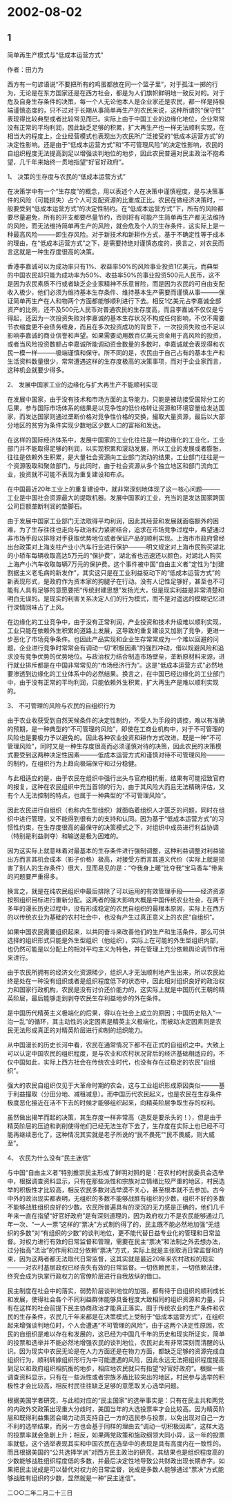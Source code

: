 # 2002-08-02

## 1

简单再生产模式与“低成本运营方式”


作者：田力为


西方有一句谚语说“不要把所有的鸡蛋都放在同一个篮子里”，对于孤注一掷的行为，无论是在东方国家还是在西方社会，都是为人们旗帜鲜明地一致反对的。对于危及自身生存条件的决策，每一个人无论他本人是企业家还是农民，都一样是持极端谨慎态度的，只不过对于长期从事简单再生产的农民来说，这种所谓的“保守性” 表现得比较典型或者比较常见而已。实际上由于中国工业的边缘化地位，企业常常没有正常的平均利润，因此缺乏足够的积累，扩大再生产也一样无法顺利实现，在相当大的程度上，企业经营模式也表现出为农民所广泛接受的“低成本运营方式”的决定性影响。还是由于“低成本运营方式”和“不可管理风险”的决定性影响，农民的自组织程度无法提高到足以增强谈判地位的地步，因此农民普遍对民主政治不抱希望，几千年来始终一贯地指望“好官好政府”。


1、  决策的生存度与农民的“低成本运营方式”


在决策学中有一个“生存度”的概念，用以表述个人在决策中谨慎程度，是与决策事件的风险（可能损失）占个人可支配资源的比重成正比。农民在做经济决策时，一般要受到“低成本运营方式”的决定性制约。在“低成本运营方式”下，所有的风险都要尽量避免，所有的开支都要尽量节约，否则将有可能产生简单再生产都无法维持的风险，而无法维持简单再生产的风险，就会危及个人的生存条件，这实际上是一种最高风险———即生存风险。对于新技术和新耕作方式，基于不确定性等于成本的理由，在“低成本运营方式”之下，是需要持绝对谨慎态度的，换言之，对农民而言这就是一种生存度很高的决策。


香港李嘉诚可以为成功率只有1%、收益率50%的风险事业投资1亿美元，而典型的中国农民却只能为成功率为50%、收益率50%的事业投资500元人民币，这不是因为农民素质不行或者缺乏企业家精神不乐意冒险，而是因为农民的可自由支配收入极少，他们必须为维持基本生存条件、维持基本生产需要而谨慎从事———保证简单再生产在人和物两个方面都能够顺利进行下去。相反1亿美元占李嘉诚全部资产的比例，还不及500元人民币对普通农民的生存度高，而且李嘉诚不仅仅是亏得起，还因为一次投资失败对李嘉诚的基本生存状况不构成任何影响，不仅不需要节衣缩食更不会债务缠身，而且在多次投资成功的背景下，一次投资失败也不足以影响李嘉诚的商业信誉和声望。如果需要动用数百亿美元资金用于高风险的投资，或者当风险投资数额占李嘉诚所能调动资金数量的多数时，李嘉诚就会表现得和农民一模一样———极端谨慎和保守。所不同的是，农民由于自己占有的基本生产和生活资料数量很少，常常遭遇这样的生存度极高的决策事项，而对于企业家而言，这种机会就要少得多。


2、  发展中国家工业的边缘化与扩大再生产不能顺利实现


在发展中国家，由于没有技术和市场方面的主导能力，只能是被动接受国际分工的后果，参与国际市场体系的结果是以竞争性的低价格转让资源和环境容量给发达国家，而发达国家则通过垄断价格对竞争性价格的交换，撮取大量资源，最后以大部分地区的贫穷为条件实现少数地区少数人口的富裕和发达。


在这样的国际经济体系中，发展中国家的工业化往往是一种边缘化的工业化，工业部门并不能取得足够的利润，以实现积累和滚动发展，所以工业的发展或者膨胀，往往是依赖外生积累，是大量社会资源向工业部门流动的结果，工业部门往往是一个资源吸取和聚敛部门，与此同时，由于社会资源从多个独立地区和部门流向工业，投资就不可能不表现为重复建设和布点。


在中国最近20年工业上的重复建设中，就非常深刻地体现了这一核心问题———工业是中国社会资源最大的提取机器。发展中国家的工业，充当的是发达国家跨国公司巨额垄断利润的垫脚石。


由于发展中国家工业部门无法取得平均利润，因此其经营和发展就面临额外的困难，为了生存往往也走向与政治权力紧密结合，追求在市场竞争过程中，希望通过非市场手段以排除对手获取优势地位或者保证产品的顺利实现。上海市市政府曾经出台政策对上海支柱产业小汽车行业进行保护———明文规定对上海市民购买湖北的小轿车每辆收取高达5万元的“保护费”，湖北省也迅速还以颜色，对湖北人购买上海产小汽车收取每辆7万元的保护费。这个事件被中国“自由主义者”定性为“封建割据主义老毛病的新发作”，其实这只是在工业利益驱动下的“低成本运营方式”的新表现形式，是政府作为资本家的狗腿子在行动。没有人记性足够好，甚至也不可能有人具有足够的意愿要把“传统封建思想”发扬光大，但是现实利益是非常清楚和明白无误的。是现实的利害关系决定人们的行为模式，而不是对遥远的模糊记忆进行深情回味占了上风。


在边缘化的工业竞争中，由于没有正常利润，产业投资和技术升级难以顺利实现，工业只能在依赖外生积累的道路上发展，这导致的重复建设又加剧了竞争，更进一步恶化了市场竞争条件。也因此产品实现和企业生存常常成为一个难以回避的问题，企业进行竞争时常常会有调动一切“积极因素”的强烈冲动，借以规避风险和追求没有竞争优势的优势地位。与政治权力结合制造市场壁垒，垄断原材料来源，进行就业排斥都是在中国非常常见的“市场经济行为”。这是“低成本运营方式”必然地要渗透到边缘化的工业体系中的必然结果。换言之，在中国已经边缘化的工业部门中，由于没有正常的平均利润，只能依赖外生积累，扩大再生产是难以顺利实现的。


3、  不可管理的风险与农民的自组织行为


由于农业收获受到自然天候条件的决定性制约，不受人为手段的调控，难以有准确的预期，是一种典型的“不可管理的风险”，即使在工商业机构中，对于不可管理的风险也是要极力予以避免的。因此各种农业投资和耕作方式改进，既是一种“不可管理风险”，同时又是一种生存度很高而必须谨慎对待的决策，因此农民的决策模式要受到这两种决定性因素———低成本运营方式和谨慎对待不可管理风险———的制约，在组织行为上趋向极端保守和过分稳健。


与此相适应的是，由于农民在组织中强行出头与官府相抗衡，结果有可能招致官府的报复，这种在农民组织中充当首领的行为，由于其风险大而且无法精确评估，又有个人无法控制的特点，也属于一种典型的“不可管理风险”。

因此农民进行自组织（也称内生型组织）就面临着组织人才匮乏的问题，同时在组织中进行管理，又不能得到很有力的支持和认同。因为基于“低成本运营方式”的习惯性约束，在生存度很高的最保守的决策模式之下，对组织中成员进行利益协调（特别是利益剥夺）和输送是极为困难的。

因为这实际上就意味着对最基本的生存条件进行强制调整，这种利益调整对利益输出方而言其机会成本（影子价格）极高，对接受方而言其道义代价（实际上就是损害了别人的生存条件）很大，显而易见的是：“夺我身上暖”比夺我“宝马香车”带来的问题要严重得多。

换言之，就是在纯农民组织中最后排除了可以运用的有效管理手段———经济资源按照组织目标进行重新分配。这两者的强大影响大概是中国传统农业社会，在两千多年的漫长历史过程中，没有形成稳定的农民自组织的最根本原因，实际上在西方的以传统农业为基础的农村社会中，也没有产生过真正意义上的农民“自组织”。

如果中国农民需要组织起来，以共同奋斗来改善他们的生产和生活条件，那么可供选择的组织形式只能是外生型组织（他组织），实际上在可能的外生型组织内部，也仍然可能是以分配上的相对平均主义为特色，并在管理上充分依赖舆论调节作用来进行。


由于农民所拥有的经济文化资源稀少，组织人才无法顺利地产生出来，所以农民始终是处在一种没有组织或者是组织程度低下的状态中，因此相对组织良好的政治权力和国家行政机构，农民是没有讨价还价能力的，这实际上就是中国历代王朝的精英阶层，最后能够走到剥夺农民生存利益地步的外在条件。

是中国历代精英主义极端化的后果，得以在社会上成立的原因；中国历史陷入“一治一乱”的循环，其主动性的决定因素是精英主义极端化，而被动决定因素则是农民无法形成真正的对精英阶层进行抑制的组织能力。

从中国漫长的历史长河中看，农民在通常情况下都不在正式的自组织之中。大致上可以认定中国农民的组织程度，是与农业和农村状况背后的经济基础相适应的，不仅中国如此，实际上西方社会在传统农业时代，也没有存在过稳定的农民“自组织”。

强大的农民自组织仅见于大革命时期的农会，这与工业组织形成原因类似———基于利益撮取（分田分地、减租减息）。而中国历代农民起义，也是农民在生存条件极度恶化接近在活不下去的时候才能够组织起来，向精英阶层争取生存的权利。

虽然做出揭竿而起的决策，其生存度一样非常高（造反是要杀头的！），但是由于精英阶层的压迫和剥削使得他们已经无法生存下去了，生存度在实际上也已经不可能再继续恶化了，这种情况其实就是老子所说的“民不畏死”“民不畏威，则大威至”。


4、  农民为什么没有“民主迷信”


与中国“自由主义者”特别推崇民主形成了鲜明对照的是：在农村的村民委员会选举中，根据调查资料显示，只有在那些派性和宗族对立情绪比较严重的地区，村民选举的积极性才比较高，相反农民多数对选举漠不关心，甚至根本就不去参加。古今中外的政治现实都表明，无组织的多数不能够战胜有组织的少数，组织不好的多数不能够战胜组织良好的少数。农民所普遍具有的深沉的无力感是正确的，他们几千年来一直在指望“好官好政府”是有深刻道理的，因为政府权力不是农民能够通过几年一次、“一人一票”这样的“票决”方式制约得了的，民主既不能必然地加强“无组织的多数”对“有组织的少数”的谈判地位，更不能代替日益专业化的管理和日常监督。对权力进行有效的日常监督和管理，需要在民主“票决”和法制之外去想办法，过分抬高“法治”的作用和过分依赖“票决”方式，实际上就是主张取消日常监督和约束，因为这两者都无法取代日常监督，这其实就是最近20年来农村政权的现实———对农村基层政权已经丧失有效的日常监督。一切依赖民主，一切依赖法律，终究会成为执掌行政权力的官僚阶层进行自我放纵的借口。


民主制度在社会中的落实，弱势阶层谈判地位的加强，都有待于自组织的顺利成长和发展，使得社会各个不同利益群体能够具备程度大致相同的组织资源和力量，只有在这样的社会前提下民主协商政治才能真正落实。囿于传统农业的生产条件和农民的生存条件，农民几千年来都是在决策模式上受制于“低成本运营方式”，在组织起来增强谈判地位时，个人会遭遇“不可管理的风险”，由于这两个决定性原因，农民的自组织是难以存在和发展的，这已经为中国几千年的历史和现实所证实，简单的投票和选举并不能必然地增强农民的谈判地位，农民对此有非常深刻而清醒的认识。因为现实中农民无论是在人力方面还是在物力方面，都缺乏足够的资源完成自组织行为，顺利转嫁组织形行为中可能遭遇的风险，因此永远无法把组织程度提高到足以和政府组织相抗衡的地步，相应地农民就只有指望“好官好政府”。根据一些调查资料显示，只有在一些派性或者宗族矛盾比较突出的地区，村民参与选举的积极性才会比较高，相反村民往往缺乏足够的意愿取关心选举问题。


根据美国学者研究，与此相对应的“民主国家”的选举事实是：只有在民主共和两党的内政外交政策出现重大分歧时，美国当年的大选投票率才会比较高。因为精英阶层和既得利益集团会竭力动员支持自己一方的选民参与投票，以免出现对自己一方不利的选举结果，而另一方也会基于同样的理由去“调动一切积极因素”，这样大选的投票率就会急剧上升；相反，如果两党政策和施政纲领大同小异，这一年的投票率就低，这个选举表现其实和中国农民在选举中的表现是具有高度内在一致性的。而且根据美国的“公共选择学派”对西方民主政治的研究，其结果也是组织程度高的少数能够战胜组织程度低的多数，并最后决定性地导致公共财政出现长期赤字。如果把民主说成是可以替代对权力的日常监督，说成是多数人能够通过“票决”方式能够战胜有组织的少数，显然就是一种“民主迷信”。


二○○二年二月二十三日

